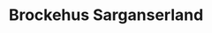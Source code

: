 ---
title: "Brockehus Sarganserland"
url: /sargans/brockehus-sarganserland/
shop: Gebrauchtwaren
---